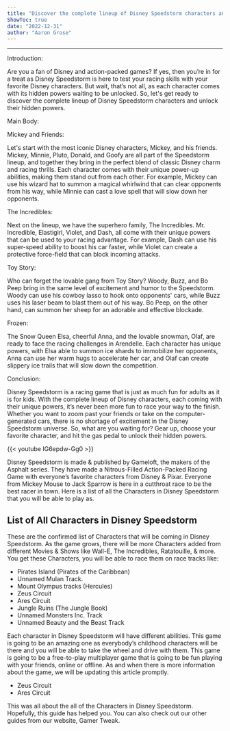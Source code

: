 ```yaml
---
title: "Discover the complete lineup of Disney Speedstorm characters and unlock their hidden powers!"
ShowToc: true 
date: "2022-12-31"
author: "Aaron Grose"
---
```

*****
Introduction:

Are you a fan of Disney and action-packed games? If yes, then you’re in for a treat as Disney Speedstorm is here to test your racing skills with your favorite Disney characters. But wait, that’s not all, as each character comes with its hidden powers waiting to be unlocked. So, let's get ready to discover the complete lineup of Disney Speedstorm characters and unlock their hidden powers.

Main Body:

Mickey and Friends:

Let's start with the most iconic Disney characters, Mickey, and his friends. Mickey, Minnie, Pluto, Donald, and Goofy are all part of the Speedstorm lineup, and together they bring in the perfect blend of classic Disney charm and racing thrills. Each character comes with their unique power-up abilities, making them stand out from each other. For example, Mickey can use his wizard hat to summon a magical whirlwind that can clear opponents from his way, while Minnie can cast a love spell that will slow down her opponents.

The Incredibles:

Next on the lineup, we have the superhero family, The Incredibles. Mr. Incredible, Elastigirl, Violet, and Dash, all come with their unique powers that can be used to your racing advantage. For example, Dash can use his super-speed ability to boost his car faster, while Violet can create a protective force-field that can block incoming attacks.

Toy Story:

Who can forget the lovable gang from Toy Story? Woody, Buzz, and Bo Peep bring in the same level of excitement and humor to the Speedstorm. Woody can use his cowboy lasso to hook onto opponents' cars, while Buzz uses his laser beam to blast them out of his way. Bo Peep, on the other hand, can summon her sheep for an adorable and effective blockade.

Frozen:

The Snow Queen Elsa, cheerful Anna, and the lovable snowman, Olaf, are ready to face the racing challenges in Arendelle. Each character has unique powers, with Elsa able to summon ice shards to immobilize her opponents, Anna can use her warm hugs to accelerate her car, and Olaf can create slippery ice trails that will slow down the competition.

Conclusion:

Disney Speedstorm is a racing game that is just as much fun for adults as it is for kids. With the complete lineup of Disney characters, each coming with their unique powers, it’s never been more fun to race your way to the finish. Whether you want to zoom past your friends or take on the computer-generated cars, there is no shortage of excitement in the Disney Speedstorm universe. So, what are you waiting for? Gear up, choose your favorite character, and hit the gas pedal to unlock their hidden powers.

{{< youtube IG6epdw-Gg0 >}} 



Disney Speedstorm is made & published by Gameloft, the makers of the Asphalt series. They have made a Nitrous-Filled Action-Packed Racing Game with everyone’s favorite characters from Disney & Pixar. Everyone from Mickey Mouse to Jack Sparrow is here in a cutthroat race to be the best racer in town. Here is a list of all the Characters in Disney Speedstorm that you will be able to play as.
 
## List of All Characters in Disney Speedstorm
 

 
These are the confirmed list of Characters that will be coming in Disney Speedstorm. As the game grows, there will be more Characters added from different Movies & Shows like Wall-E, The Incredibles, Ratatouille, & more. You get these Characters, you will be able to race them on race tracks like:
 
- Pirates Island (Pirates of the Caribbean)
 - Unnamed Mulan Track.
 - Mount Olympus tracks (Hercules)
 - Zeus Circuit
 - Ares Circuit
 - Jungle Ruins (The Jungle Book)
 - Unnamed Monsters Inc. Track
 - Unnamed Beauty and the Beast Track

 
Each character in Disney Speedstorm will have different abilities. This game is going to be an amazing one as everybody’s childhood characters will be there and you will be able to take the wheel and drive with them. This game is going to be a free-to-play multiplayer game that is going to be fun playing with your friends, online or offline. As and when there is more information about the game, we will be updating this article promptly.
 
- Zeus Circuit
 - Ares Circuit

 
This was all about the all of the Characters in Disney Speedstorm. Hopefully, this guide has helped you. You can also check out our other guides from our website, Gamer Tweak.



